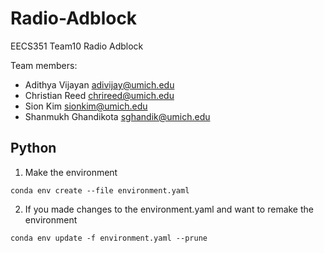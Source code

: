 # Radio-Adblock
EECS351 Team10 Radio Adblock

Team members: 
* Adithya Vijayan <adivijay@umich.edu>
* Christian Reed <chrireed@umich.edu>
* Sion Kim <sionkim@umich.edu>
* Shanmukh Ghandikota <sghandik@umich.edu>

## Python

1. Make the environment
```
conda env create --file environment.yaml
```
2. If you made changes to the environment.yaml and want to remake the environment
```
conda env update -f environment.yaml --prune 
```
